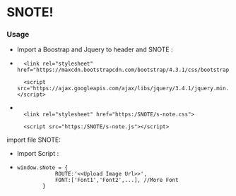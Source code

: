 # SNOTE!
### Usage
  - Import a Boostrap and Jquery to header and SNOTE :
- ```
    <link rel="stylesheet" href="https://maxcdn.bootstrapcdn.com/bootstrap/4.3.1/css/bootstrap.min.css">

    <script src="https://ajax.googleapis.com/ajax/libs/jquery/3.4.1/jquery.min.js"></script>
- ```
    
    <link rel="stylesheet" href="https:/SNOTE/s-note.css">
    
    <script src="https:/SNOTE/s-note.js"></script>

import file SNOTE:
  - Import Script :
  - ```
    window.sNote = {
                ROUTE:'<<Upload Image Url>>',
                FONT:['Font1','Font2',...], //More Font
            }

